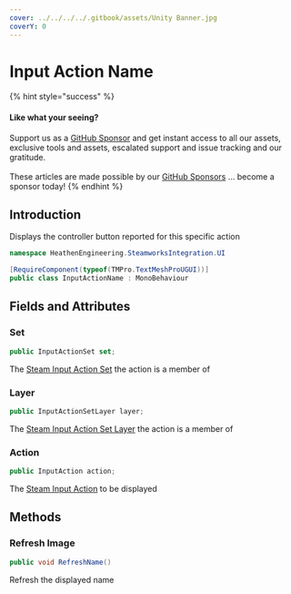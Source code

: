 ```yaml
---
cover: ../../../../.gitbook/assets/Unity Banner.jpg
coverY: 0
---
```


# Input Action Name

{% hint style="success" %}
#### Like what your seeing?

Support us as a [GitHub Sponsor](../../../../become-a-sponsor/) and get instant access to all our assets, exclusive tools and assets, escalated support and issue tracking and our gratitude.\
\
These articles are made possible by our [GitHub Sponsors](../../../../become-a-sponsor/) ... become a sponsor today!
{% endhint %}

## Introduction

Displays the controller button reported for this specific action

```csharp
namespace HeathenEngineering.SteamworksIntegration.UI
```

```csharp
[RequireComponent(typeof(TMPro.TextMeshProUGUI))]
public class InputActionName : MonoBehaviour
```

## Fields and Attributes

### Set

```csharp
public InputActionSet set;
```

The [Steam Input Action Set](../classes/input-action-set.md) the action is a member of

### Layer

```csharp
public InputActionSetLayer layer;
```

The [Steam Input Action Set Layer](../classes/input-action-set-layer.md) the action is a member of

### Action

```csharp
public InputAction action;
```

The [Steam Input Action](../classes/input-action.md) to be displayed

## Methods

### Refresh Image

```csharp
public void RefreshName()
```

Refresh the displayed name
